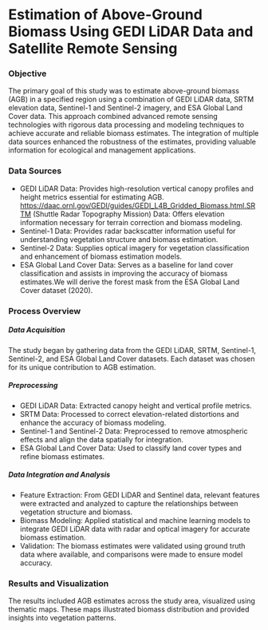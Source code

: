 # Estimation of Above-Ground Biomass Using GEDI LiDAR Data and Satellite Remote Sensing
### Objective
The primary goal of this study was to estimate above-ground biomass (AGB) in a specified region using a combination of GEDI LiDAR data, SRTM elevation data, Sentinel-1 and Sentinel-2 imagery, and ESA Global Land Cover data.
This approach combined advanced remote sensing technologies with rigorous data processing and modeling techniques to achieve accurate and reliable biomass estimates. The integration of multiple data sources enhanced the robustness of the estimates, providing valuable information for ecological and management applications.
### Data Sources

- GEDI LiDAR Data: Provides high-resolution vertical canopy profiles and height metrics essential for estimating AGB.
https://daac.ornl.gov/GEDI/guides/GEDI_L4B_Gridded_Biomass.html.SRTM (Shuttle Radar Topography Mission) Data: Offers elevation information necessary for terrain correction and biomass modeling.
- Sentinel-1 Data: Provides radar backscatter information useful for understanding vegetation structure and biomass estimation.
- Sentinel-2 Data: Supplies optical imagery for vegetation classification and enhancement of biomass estimation models.
- ESA Global Land Cover Data: Serves as a baseline for land cover classification and assists in improving the accuracy of biomass estimates.We will derive the forest mask from the ESA Global Land Cover dataset (2020).
  
### Process Overview

##### Data Acquisition
The study began by gathering data from the GEDI LiDAR, SRTM, Sentinel-1, Sentinel-2, and ESA Global Land Cover datasets. Each dataset was chosen for its unique contribution to AGB estimation.

##### Preprocessing
- GEDI LiDAR Data: Extracted canopy height and vertical profile metrics.
- SRTM Data: Processed to correct elevation-related distortions and enhance the accuracy of biomass modeling.
- Sentinel-1 and Sentinel-2 Data: Preprocessed to remove atmospheric effects and align the data spatially for integration.
- ESA Global Land Cover Data: Used to classify land cover types and refine biomass estimates.
  
##### Data Integration and Analysis
- Feature Extraction: From GEDI LiDAR and Sentinel data, relevant features were extracted and analyzed to capture the relationships between vegetation structure and biomass.
- Biomass Modeling: Applied statistical and machine learning models to integrate GEDI LiDAR data with radar and optical imagery for accurate biomass estimation.
- Validation: The biomass estimates were validated using ground truth data where available, and comparisons were made to ensure model accuracy.

### Results and Visualization
The results included AGB estimates across the study area, visualized using thematic maps. These maps illustrated biomass distribution and provided insights into vegetation patterns.









